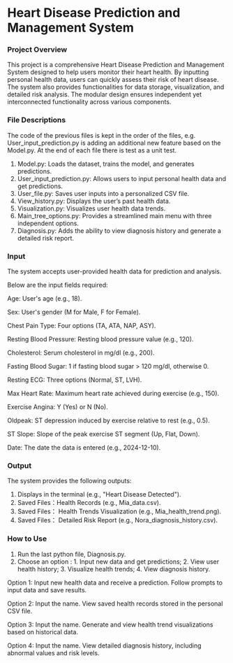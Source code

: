 # Heart Disease Prediction and Management System
### Project Overview
This project is a comprehensive Heart Disease Prediction and Management System designed to help users monitor their heart health. By inputting personal health data, users can quickly assess their risk of heart disease. The system also provides functionalities for data storage, visualization, and detailed risk analysis. The modular design ensures independent yet interconnected functionality across various components.

### File Descriptions
The code of the previous files is kept in the order of the files, e.g. User_input_prediction.py is adding an additional new feature based on the Model.py. 
At the end of each file there is test as a unit test.

1. Model.py: Loads the dataset, trains the model, and generates predictions.
2. User_input_prediction.py: Allows users to input personal health data and get predictions.
3. User_file.py: Saves user inputs into a personalized CSV file.
4. View_history.py: Displays the user’s past health data.
5. Visualization.py: Visualizes user health data trends.
6. Main_tree_options.py: Provides a streamlined main menu with three independent options.
7. Diagnosis.py: Adds the ability to view diagnosis history and generate a detailed risk report.

### Input
The system accepts user-provided health data for prediction and analysis. 

Below are the input fields required:

Age: User's age (e.g., 18).

Sex: User's gender (M for Male, F for Female).

Chest Pain Type: Four options (TA, ATA, NAP, ASY).

Resting Blood Pressure: Resting blood pressure value (e.g., 120).

Cholesterol: Serum cholesterol in mg/dl (e.g., 200).

Fasting Blood Sugar: 1 if fasting blood sugar > 120 mg/dl, otherwise 0.

Resting ECG: Three options (Normal, ST, LVH).

Max Heart Rate: Maximum heart rate achieved during exercise (e.g., 150).

Exercise Angina: Y (Yes) or N (No).

Oldpeak: ST depression induced by exercise relative to rest (e.g., 0.5).

ST Slope: Slope of the peak exercise ST segment (Up, Flat, Down).

Date: The date the data is entered (e.g., 2024-12-10).

### Output

The system provides the following outputs:
1. Displays in the terminal (e.g., "Heart Disease Detected").
2. Saved Files：Health Records (e.g., Mia_data.csv).
3. Saved Files： Health Trends Visualization (e.g., Mia_health_trend.png).
4. Saved Files： Detailed Risk Report (e.g., Nora_diagnosis_history.csv).


### How to Use
1. Run the last python file, Diagnosis.py.
2. Choose an option : 1. Input new data and get predictions; 2. View user health history; 3. Visualize health trends; 4. View diagnosis history.

Option 1: Input new health data and receive a prediction. Follow prompts to input data and save results.
   
Option 2: Input the name. View saved health records stored in the personal CSV file.

Option 3: Input the name. Generate and view health trend visualizations based on historical data.

Option 4: Input the name. View detailed diagnosis history, including abnormal values and risk levels.

